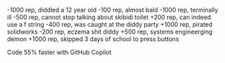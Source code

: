 -1000 rep, diddled a 12 year old
-100 rep, almost bald
-1000 rep, terminally ill
-500 rep, cannot stop talking about skibidi toilet
+200 rep, can indeed use a f string
-400 rep, was caught at the diddy party
+1000 rep, pirated solidworks
-200 rep, eczema
shit
diddy
+500 rep, systems engineerging demon
+1000 rep, skipped 3 days of school to press buttons

Code 55% faster with GitHub Copilot
